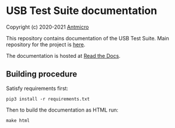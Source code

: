 # USB Test Suite documentation

Copyright (c) 2020-2021 [Antmicro](https://www.antmicro.com)

This repository contains documentation of the USB Test Suite. Main repository for the project is [here](https://github.com/antmicro/usb-test-suite-build).

The documentation is hosted at [Read the Docs](https://usb-test-suite.readthedocs.io/en/latest/index.html).

## Building procedure

Satisfy requirements first:

```
pip3 install -r requirements.txt
```

Then to build the documentation as HTML run:

```
make html
```
